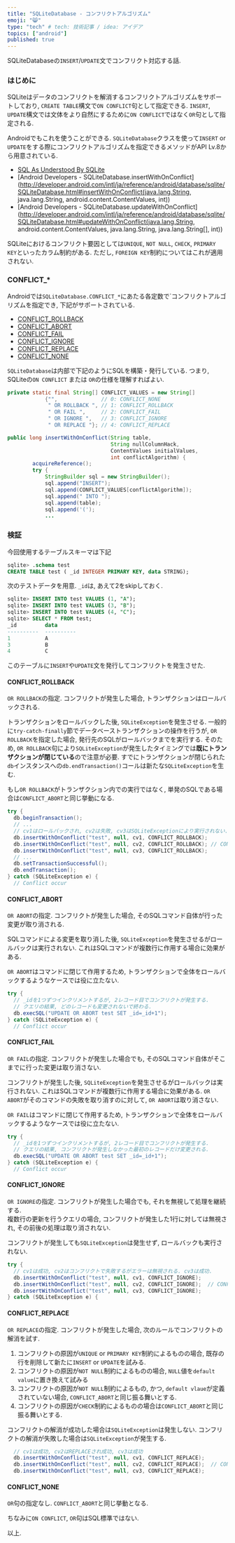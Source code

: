 ```yaml
---
title: "SQLiteDatabase - コンフリクトアルゴリズム"
emoji: "😸"
type: "tech" # tech: 技術記事 / idea: アイデア
topics: ["android"]
published: true
---
```



SQLiteDatabaseの`INSERT`/`UPDATE`文でコンフリクト対応する話. 

### はじめに

SQLiteはデータのコンフリクトを解消するコンフリクトアルゴリズムをサポートしており, `CREATE TABLE`構文で`ON CONFLICT`句として指定できる. 
`INSERT`, `UPDATE`構文では文体をより自然にするために`ON CONFLICT`ではなく`OR`句として指定される. 

Androidでもこれを使うことができる. 
`SQLiteDatabase`クラスを使って`INSERT` or `UPDATE`をする際にコンフリクトアルゴリズムを指定できるメソッドがAPI Lv.8から用意されている. 

 - [SQL As Understood By SQLite](https://www.sqlite.org/lang_conflict.html) 
 - [Android Developers - SQLiteDatabase.insertWithOnConflict](http://developer.android.com/intl/ja/reference/android/database/sqlite/SQLiteDatabase.html#insertWithOnConflict(java.lang.String, java.lang.String, android.content.ContentValues, int))
 - [Android Developers - SQLiteDatabase.updateWithOnConflict](http://developer.android.com/intl/ja/reference/android/database/sqlite/SQLiteDatabase.html#updateWithOnConflict(java.lang.String, android.content.ContentValues, java.lang.String, java.lang.String[], int))

SQLiteにおけるコンフリクト要因としては`UNIQUE`, `NOT NULL`, `CHECK`, `PRIMARY KEY`といったカラム制約がある. ただし, `FOREIGN KEY`制約についてはこれが適用されない. 

### CONFLICT\_\*

Androidでは`SQLiteDatabase.CONFLICT_*`にあたる各定数で`コンフリクトアルゴリズムを指定でき, 下記がサポートされている. 

 - [CONFLICT\_ROLLBACK](http://developer.android.com/reference/android/database/sqlite/SQLiteDatabase.html#CONFLICT_ROLLBACK) 
 - [CONFLICT\_ABORT](http://developer.android.com/reference/android/database/sqlite/SQLiteDatabase.html#CONFLICT_ABORT) 
 - [CONFLICT\_FAIL](http://developer.android.com/reference/android/database/sqlite/SQLiteDatabase.html#CONFLICT_FAIL) 
 - [CONFLICT\_IGNORE](http://developer.android.com/reference/android/database/sqlite/SQLiteDatabase.html#CONFLICT_IGNORE) 
 - [CONFLICT\_REPLACE](http://developer.android.com/reference/android/database/sqlite/SQLiteDatabase.html#CONFLICT_REPLACE) 
 - [CONFLICT\_NONE](http://developer.android.com/reference/android/database/sqlite/SQLiteDatabase.html#CONFLICT_NONE)


`SQLiteDatabase`は内部で下記のようにSQLを構築・発行している. 
つまり, SQLiteの`ON CONFLICT` または `OR`の仕様を理解すればよい. 

```java
private static final String[] CONFLICT_VALUES = new String[]
            {"",              // 0: CONFLICT_NONE
             " OR ROLLBACK ", // 1: CONFLICT_ROLLBACK
             " OR FAIL ",     // 2: CONFLICT_FAIL
             " OR IGNORE ",   // 3: CONFLICT_IGNORE
             " OR REPLACE "}; // 4: CONFLICT_REPLACE

public long insertWithOnConflict(String table, 
                                 String nullColumnHack,
                                 ContentValues initialValues, 
                                 int conflictAlgorithm) {
        acquireReference();
        try {
            StringBuilder sql = new StringBuilder();
            sql.append("INSERT");
            sql.append(CONFLICT_VALUES[conflictAlgorithm]);
            sql.append(" INTO ");
            sql.append(table);
            sql.append('(');
            ...
```

### 検証

今回使用するテーブルスキーマは下記

```sql
sqlite> .schema test
CREATE TABLE test ( _id INTEGER PRIMARY KEY, data STRING);
```

次のテストデータを用意. 
`_id`は, あえて2をskipしておく. 

```sql
sqlite> INSERT INTO test VALUES (1, "A");
sqlite> INSERT INTO test VALUES (3, "B");
sqlite> INSERT INTO test VALUES (4, "C");
sqlite> SELECT * FROM test;
_id         data      
----------  ----------
1           A         
3           B         
4           C         
```

このテーブルに`INSERT`や`UPDATE`文を発行してコンフリクトを発生させた. 

#### CONFLICT_ROLLBACK

`OR ROLLBACK`の指定. 
コンフリクトが発生した場合, トランザクションはロールバックされる. 

トランザクションをロールバックした後, `SQLiteException`を発生させる. 
一般的に`try-catch-finally`節でデータベーストランザクションの操作を行うが, `OR ROLLBACK`を指定した場合, 発行先のSQLがロールバックまでを実行する. 
そのため, `OR ROLLBACK`句により`SQLiteException`が発生したタイミングでは**既にトランザクションが閉じている**ので注意が必要. 
すでにトランザクションが閉じられた`db`インスタンスへの`db.endTransaction()`コールは新たな`SQLiteException`を生む. 

もし`OR ROLLBACK`がトランザクション内での実行ではなく, 単発のSQLである場合は`CONFLICT_ABORT`と同じ挙動になる. 

```java
try {
  db.beginTransaction();
  // ...
  // cv1はロールバックされ, cv2は失敗, cv3はSQLiteExceptionにより実行されない.
  db.insertWithOnConflict("test", null, cv1, CONFLICT_ROLLBACK);
  db.insertWithOnConflict("test", null, cv2, CONFLICT_ROLLBACK); // CONFLICT!
  db.insertWithOnConflict("test", null, cv3, CONFLICT_ROLLBACK);
  // ...
  db.setTransactionSuccessful();
  db.endTransaction();
} catch (SQLiteException e) {
  // Conflict occur
```


#### CONFLICT_ABORT

`OR ABORT`の指定. 
コンフリクトが発生した場合, そのSQLコマンド自体が行った変更が取り消される.

SQLコマンドによる変更を取り消した後, `SQLiteException`を発生させるがロールバックは実行されない. 
これはSQLコマンドが複数行に作用する場合に効果がある. 

`OR ABORT`はコマンドに閉じて作用するため, トランザクションで全体をロールバックするようなケースでは役に立たない. 

```java
try {
  // _idを1つずつインクリメントするが, 2レコード目でコンフリクトが発生する. 
  // クエリの結果, どのレコードも変更されないで終わる. 
  db.execSQL("UPDATE OR ABORT test SET _id=_id+1");
} catch (SQLiteException e) {
  // Conflict occur
```

#### CONFLICT_FAIL

`OR FAIL`の指定. 
コンフリクトが発生した場合でも, そのSQLコマンド自体がそこまでに行った変更は取り消さない. 

コンフリクトが発生した後, `SQLiteException`を発生させるがロールバックは実行されない. 
これはSQLコマンドが複数行に作用する場合に効果がある. 
`OR ABORT`がそのコマンドの失敗を取り消すのに対して, `OR ABORT`は取り消さない. 

`OR FAIL`はコマンドに閉じて作用するため, トランザクションで全体をロールバックするようなケースでは役に立たない. 

```java
try {
  // _idを1つずつインクリメントするが, 2レコード目でコンフリクトが発生する. 
  // クエリの結果, コンフリクトが発生しなかった最初のレコードだけ変更される. 
  db.execSQL("UPDATE OR ABORT test SET _id=_id+1");
} catch (SQLiteException e) {
  // Conflict occur
```

#### CONFLICT_IGNORE

`OR IGNORE`の指定. 
コンフリクトが発生した場合でも, それを無視して処理を継続する.  
複数行の更新を行うクエリの場合, コンフリクトが発生した1行に対しては無視され, その前後の処理は取り消されない. 

コンフリクトが発生しても`SQLiteException`は発生せず, ロールバックも実行されない. 

```java
try {
  // cv1は成功, cv2はコンフリクトで失敗するがエラーは無視される. cv3は成功.
  db.insertWithOnConflict("test", null, cv1, CONFLICT_IGNORE);
  db.insertWithOnConflict("test", null, cv2, CONFLICT_IGNORE);  // CONFLICT!
  db.insertWithOnConflict("test", null, cv3, CONFLICT_IGNORE);
} catch (SQLiteException e) {
```


#### CONFLICT_REPLACE

`OR REPLACE`の指定. 
コンフリクトが発生した場合, 次のルールでコンフリクトの解消を試す. 

 1. コンフリクトの原因が`UNIQUE` or `PRIMARY KEY`制約によるものの場合, 既存の行を削除して新たに`INSERT` or `UPDATE`を試みる. 
 2. コンフリクトの原因が`NOT NULL`制約によるものの場合, `NULL`値を`default value`に置き換えて試みる
 3. コンフリクトの原因が`NOT NULL`制約によるもの, かつ, `default vlaue`が定義されていない場合, `CONFLICT_ABORT`と同じ振る舞いとする. 
 4. コンフリクトの原因が`CHECK`制約によるものの場合は`CONFLICT_ABORT`と同じ振る舞いとする. 

コンフリクトの解消が成功した場合は`SQLiteException`は発生しない. 
コンフリクトの解消が失敗した場合は`SQLiteException`が発生する. 

```java
  // cv1は成功, cv2はREPLACEされ成功, cv3は成功
  db.insertWithOnConflict("test", null, cv1, CONFLICT_REPLACE);
  db.insertWithOnConflict("test", null, cv2, CONFLICT_REPLACE);  // CONFLICT!
  db.insertWithOnConflict("test", null, cv3, CONFLICT_REPLACE);
```


#### CONFLICT_NONE

`OR`句の指定なし. 
`CONFLICT_ABORT`と同じ挙動となる. 





ちなみに`ON CONFLICT`, `OR`句はSQL標準ではない.

以上. 
